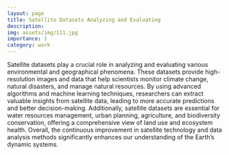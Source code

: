 ```yaml
---
layout: page
title: Satellite Datasets Analyzing and Evaluating
description: 
img: assets/img/111.jpg
importance: 1
category: work
---
```


Satellite datasets play a crucial role in analyzing and evaluating various environmental and geographical phenomena. These datasets provide high-resolution images and data that help scientists monitor climate change, natural disasters, and manage natural resources. By using advanced algorithms and machine learning techniques, researchers can extract valuable insights from satellite data, leading to more accurate predictions and better decision-making. Additionally, satellite datasets are essential for water resources management, urban planning, agriculture, and biodiversity conservation, offering a comprehensive view of land use and ecosystem health. Overall, the continuous improvement in satellite technology and data analysis methods significantly enhances our understanding of the Earth’s dynamic systems.